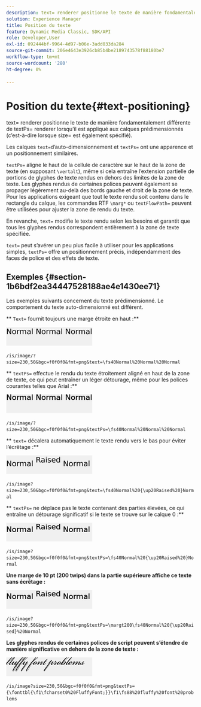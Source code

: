 ```yaml
---
description: text= renderer positionne le texte de manière fondamentalement différente de textPs= renderer lorsqu’il est appliqué aux calques prédimensionnés (c’est-à-dire lorsque size= est également spécifié).
solution: Experience Manager
title: Position du texte
feature: Dynamic Media Classic, SDK/API
role: Developer,User
exl-id: 092444bf-9964-4d97-b06e-3add033da284
source-git-commit: 206e4643e3926cb85b4be2189743578f88180be7
workflow-type: tm+mt
source-wordcount: '280'
ht-degree: 0%

---
```


# Position du texte{#text-positioning}

text= renderer positionne le texte de manière fondamentalement différente de textPs= renderer lorsqu’il est appliqué aux calques prédimensionnés (c’est-à-dire lorsque size= est également spécifié).

Les calques `text=`d’auto-dimensionnement et `textPs=` ont une apparence et un positionnement similaires.

`textPs=` aligne le haut de la cellule de caractère sur le haut de la zone de texte (en supposant  `\vertalt`), même si cela entraîne l’extension partielle de portions de glyphes de texte rendus en dehors des limites de la zone de texte. Les glyphes rendus de certaines polices peuvent également se propager légèrement au-delà des bords gauche et droit de la zone de texte. Pour les applications exigeant que tout le texte rendu soit contenu dans le rectangle du calque, les commandes RTF `\marg*` ou `textFlowPath=` peuvent être utilisées pour ajuster la zone de rendu du texte.

En revanche, `text=` modifie le texte rendu selon les besoins et garantit que tous les glyphes rendus correspondent entièrement à la zone de texte spécifiée.

`text=` peut s’avérer un peu plus facile à utiliser pour les applications simples, `textPs=` offre un positionnement précis, indépendamment des faces de police et des effets de texte.

## Exemples {#section-1b6bdf2ea34447528188ae4e1430ee71}

Les exemples suivants concernent du texte prédimensionné. Le comportement du texte auto-dimensionné est différent.

** `Text=` fournit toujours une marge étroite en haut :**

![](assets/tp01.png)

`/is/image/?size=230,50&bgc=f0f0f0&fmt=png&text=\fs40Normal%20Normal%20Normal`

** `textPs=` effectue le rendu du texte étroitement aligné en haut de la zone de texte, ce qui peut entraîner un léger détourage, même pour les polices courantes telles que Arial :**

![](assets/tp02.png)

`/is/image/?size=230,50&bgc=f0f0f0&fmt=png&textPs=\fs40Normal%20Normal%20Normal`

** `text=` décalera automatiquement le texte rendu vers le bas pour éviter l’écrêtage :**

![](assets/tp03.png)

`/is/image?size=230,50&bgc=f0f0f0&fmt=png&text=\fs40Normal%20{\up20Raised%20}Normal`

** `textPs=` ne déplace pas le texte contenant des parties élevées, ce qui entraîne un détourage significatif si le texte se trouve sur le calque 0 :**

![](assets/tp04.png)

`/is/image?size=230,50&bgc=f0f0f0&fmt=png&textPs=\fs40Normal%20{\up20Raised%20}Normal`

**Une marge de 10 pt (200 twips) dans la partie supérieure affiche ce texte sans écrêtage :**

![](assets/tp05.png)

`/is/image?size=230,50&bgc=f0f0f0&fmt=png&textPs=\margt200\fs40Normal%20{\up20Raised}%20Normal`

**Les glyphes rendus de certaines polices de script peuvent s’étendre de manière significative en dehors de la zone de texte :**

![](assets/tp06.png)

`/is/image?size=230,50&bgc=f0f0f0&fmt=png&textPs={\fonttbl{\f1\fcharset0%20FluffyFont;}}\f1\fs88%20fluffy%20font%20problems`
